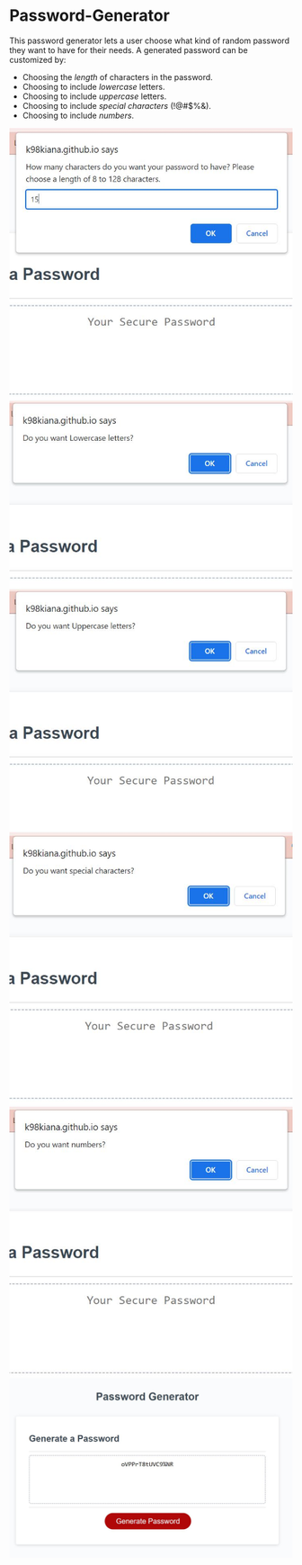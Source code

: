 # Password-Generator

This password generator lets a user choose what kind of random password they want to have for their needs. A generated password can be customized by:
* Choosing the *length* of characters in the password.
* Choosing to include *lowercase* letters.
* Choosing to include *uppercase* letters.
* Choosing to include *special characters* (!@#$%&).
* Choosing to include *numbers*.

![Sreenshot](/Assets/characters.JPG)
![Screenshot](/Assets/lowercase.JPG)
![Screenshot](/Assets/uppercase.JPG)
![Screenshot](/Assets/special.JPG)
![Screenshot](/Assets/numbers.JPG)
![Screenshot](/Assets/password.JPG)